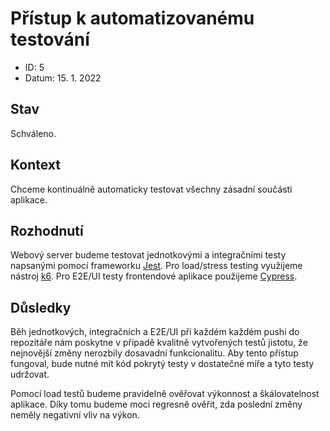 # Přístup k automatizovanému testování

- ID: 5
- Datum: 15. 1. 2022

## Stav

Schváleno.

## Kontext

Chceme kontinuálně automaticky testovat všechny zásadní součásti aplikace.

## Rozhodnutí

Webový server budeme testovat jednotkovými a integračními testy napsanými pomocí frameworku [Jest](https://github.com/facebook/jest). Pro load/stress testing využijeme nástroj [k6](https://github.com/grafana/k6). Pro E2E/UI testy frontendové aplikace použijeme [Cypress](https://github.com/cypress-io/cypress).

## Důsledky

Běh jednotkových, integračních a E2E/UI při každém každém pushi do repozitáře nám poskytne v případě kvalitně vytvořených testů jistotu, že nejnovější změny nerozbily dosavadní funkcionalitu. Aby tento přístup fungoval, bude nutné mít kód pokrytý testy v dostatečné míře a tyto testy udržovat.

Pomocí load testů budeme pravidelně ověřovat výkonnost a škálovatelnost aplikace. Díky tomu budeme moci regresně ověřit, zda poslední změny neměly negativní vliv na výkon.
